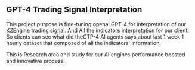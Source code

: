 ## GPT-4 Trading Signal Interpretation

This project purpose is fine-tuning openai GPT-4 for interpretation of our KZEngine trading signal. 
And All the indicators interpretation for our client.
So clients can see what did theGTP-4 AI agents says about last 1 week 1 hourly dataset 
that composed of all the indicators' information.

This is Research area and study for our AI engines performance boosted and innovative process.